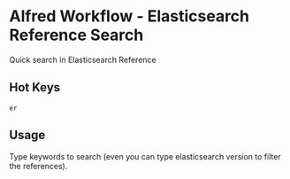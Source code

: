 # Alfred Workflow - Elasticsearch Reference Search
Quick search in Elasticsearch Reference

## Hot Keys

`er`

## Usage

Type keywords to search (even you can type elasticsearch version to filter the references).